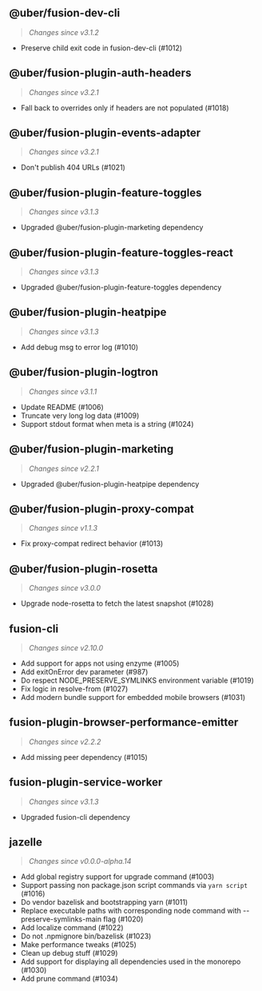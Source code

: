 ## @uber/fusion-dev-cli
> *Changes since v3.1.2*

 - Preserve child exit code in fusion-dev-cli (#1012)

## @uber/fusion-plugin-auth-headers
> *Changes since v3.2.1*

 - Fall back to overrides only if headers are not populated (#1018)

## @uber/fusion-plugin-events-adapter
> *Changes since v3.2.1*

 - Don't publish 404 URLs (#1021)

## @uber/fusion-plugin-feature-toggles
> *Changes since v3.1.3*

 - Upgraded @uber/fusion-plugin-marketing dependency

## @uber/fusion-plugin-feature-toggles-react
> *Changes since v3.1.3*

 - Upgraded @uber/fusion-plugin-feature-toggles dependency

## @uber/fusion-plugin-heatpipe
> *Changes since v3.1.3*

 - Add debug msg to error log (#1010)

## @uber/fusion-plugin-logtron
> *Changes since v3.1.1*

 - Update README (#1006)
 - Truncate very long log data (#1009)
 - Support stdout format when meta is a string (#1024)

## @uber/fusion-plugin-marketing
> *Changes since v2.2.1*

 - Upgraded @uber/fusion-plugin-heatpipe dependency

## @uber/fusion-plugin-proxy-compat
> *Changes since v1.1.3*

 - Fix proxy-compat redirect behavior (#1013)

## @uber/fusion-plugin-rosetta
> *Changes since v3.0.0*

 - Upgrade node-rosetta to fetch the latest snapshot (#1028)

## fusion-cli
> *Changes since v2.10.0*

 - Add support for apps not using enzyme (#1005)
 - Add exitOnError dev parameter (#987)
 - Do respect NODE_PRESERVE_SYMLINKS environment variable (#1019)
 - Fix logic in resolve-from (#1027)
 - Add modern bundle support for embedded mobile browsers (#1031)

## fusion-plugin-browser-performance-emitter
> *Changes since v2.2.2*

 - Add missing peer dependency (#1015)

## fusion-plugin-service-worker
> *Changes since v3.1.3*

 - Upgraded fusion-cli dependency

## jazelle
> *Changes since v0.0.0-alpha.14*

 - Add global registry support for upgrade command (#1003)
 - Support passing non package.json script commands via `yarn script` (#1016)
 - Do vendor bazelisk and bootstrapping yarn (#1011)
 - Replace executable paths with corresponding node command with --preserve-symlinks-main flag (#1020)
 - Add localize command (#1022)
 - Do not .npmignore bin/bazelisk (#1023)
 - Make performance tweaks (#1025)
 - Clean up debug stuff (#1029)
 - Add support for displaying all dependencies used in the monorepo (#1030)
 - Add prune command (#1034)
